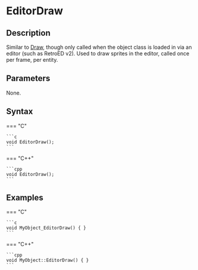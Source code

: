 # EditorDraw

## Description
Similar to [Draw](../Draw/README.md), though only called when the object class is loaded in via an editor (such as RetroED v2). Used to draw sprites in the editor, called once per frame, per entity.

## Parameters
None.

## Syntax
=== "C"

	```c
	void EditorDraw();
	```

=== "C++"

	```cpp
	void EditorDraw();
	```

## Examples
=== "C"

	```c
	void MyObject_EditorDraw() { }
	```

=== "C++"

	```cpp
	void MyObject::EditorDraw() { }
	```